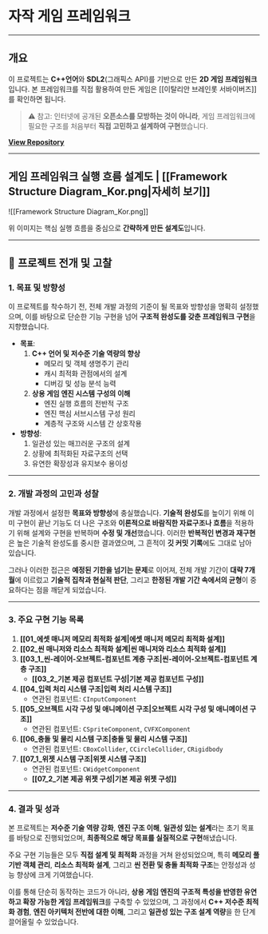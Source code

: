 # **자작 게임 프레임워크**
---
## **개요**
이 프로젝트는 **C++언어**와 **SDL2**(그래픽스 API)를 기반으로 만든 **2D 게임 프레임워크**입니다. 본 프레임워크를 직접 활용하여 만든 게임은 [[이탈리안 브레인롯 서바이버즈]]를 확인하면 됩니다.

> ⚠️ 참고: 인터넷에 공개된 **오픈소스를 모방하는 것이 아니라**, 게임 프레임워크에 필요한 구조를 처음부터 **직접 고민하고 설계하여 구현**했습니다.

[**View Repository**](https://github.com/Woo95/SDL2_Game_Framework)

---
## **게임 프레임워크 실행 흐름 설계도 | [[Framework Structure Diagram_Kor.png|자세히 보기]]**
![[Framework Structure Diagram_Kor.png]]

위 이미지는 핵심 실행 흐름을 중심으로 **간략하게 만든 설계도**입니다.

---
## **📂 프로젝트 전개 및 고찰**
### **1. 목표 및 방향성**
이 프로젝트를 착수하기 전, 전체 개발 과정의 기준이 될 목표와 방향성을 명확히 설정했으며, 이를 바탕으로 단순한 기능 구현을 넘어 **구조적 완성도를 갖춘 프레임워크 구현**을 지향했습니다.
- **목표**:
	1. **C++ 언어 및 저수준 기술 역량의 향상**
		- 메모리 및 객체 생명주기 관리 
		- 캐시 최적화 관점에서의 설계
		- 디버깅 및 성능 분석 능력
	2. **상용 게임 엔진 시스템 구성의 이해**
		- 엔진 실행 흐름의 전반적 구조
		- 엔진 핵심 서브시스템 구성 원리
		- 계층적 구조와 시스템 간 상호작용
- **방향성**:
	1. 일관성 있는 매끄러운 구조의 설계
	2. 상황에 최적화된 자료구조의 선택
	3. 유연한 확장성과 유지보수 용이성

---
### **2. 개발 과정의 고민과 성찰**
개발 과정에서 설정한 **목표와 방향성**에 충실했습니다. **기술적 완성도**를 높이기 위해 이미 구현이 끝난 기능도 더 나은 구조와 **이론적으로 바람직한 자료구조나 흐름**을 적용하기 위해 설계와 구현을 반복하며 **수정 및 개선**했습니다. 이러한 **반복적인 변경과 재구현**은 높은 기술적 완성도를 중시한 결과였으며, 그 흔적이 **깃 커밋 기록**에도 그대로 남아 있습니다.

그러나 이러한 접근은 **예정된 기한을 넘기는 문제**로 이어져, 전체 개발 기간이 **대략 7개월**에 이르렀고 **기술적 집착과 현실적 판단**, 그리고 **한정된 개발 기간 속에서의 균형**이 중요하다는 점을 깨닫게 되었습니다.

---
### **3. 주요 구현 기능 목록**
1. **[[01_에셋 매니저 메모리 최적화 설계|에셋 매니저 메모리 최적화 설계]]**
2. **[[02_씬 매니저와 리소스 최적화 설계|씬 매니저와 리소스 최적화 설계]]**
3. **[[03_1_씬-레이어-오브젝트-컴포넌트 계층 구조|씬-레이어-오브젝트-컴포넌트 계층 구조]]**
	- **[[03_2_기본 제공 컴포넌트 구성|기본 제공 컴포넌트 구성]]**
4. **[[04_입력 처리 시스템 구조|입력 처리 시스템 구조]]**
	- 연관된 컴포넌트: `CInputComponent`
5. **[[05_오브젝트 시각 구성 및 애니메이션 구조|오브젝트 시각 구성 및 애니메이션 구조]]**
	- 연관된 컴포넌트: `CSpriteComponent`, `CVFXComponent`
6. **[[06_충돌 및 물리 시스템 구조|충돌 및 물리 시스템 구조]]**
	- 연관된 컴포넌트: `CBoxCollider`, `CCircleCollider`, `CRigidbody`
7. **[[07_1_위젯 시스템 구조|위젯 시스템 구조]]**
	- 연관된 컴포넌트: `CWidgetComponent`
	- **[[07_2_기본 제공 위젯 구성|기본 제공 위젯 구성]]**

---
### **4. 결과 및 성과**
본 프로젝트는 **저수준 기술 역량 강화**, **엔진 구조 이해**, **일관성 있는 설계**라는 초기 목표를 바탕으로 진행되었으며, **최종적으로 해당 목표를 실질적으로 구현**해냈습니다.

주요 구현 기능들은 모두 **직접 설계 및 최적화** 과정을 거쳐 완성되었으며, 특히 **메모리 풀 기반 객체 관리**, **리소스 최적화 설계**, 그리고 **씬 전환 및 충돌 최적화 구조**는 안정성과 성능 향상에 크게 기여했습니다.

이를 통해 단순히 동작하는 코드가 아니라, **상용 게임 엔진의 구조적 특성을 반영한 유연하고 확장 가능한 게임 프레임워크**를 구축할 수 있었으며, 그 과정에서 **C++ 저수준 최적화 경험**, **엔진 아키텍처 전반에 대한 이해**, 그리고 **일관성 있는 구조 설계 역량**을 한 단계 끌어올릴 수 있었습니다.